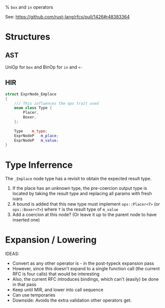 % `box` and `in` operators

See: https://github.com/rust-lang/rfcs/pull/1426#r48383364

Structures
=========

AST
---

UniOp for `box` and BinOp for `in` and `<-`


HIR
---

```c++
struct ExprNode_Emplace
{
    /// This influences the ops trait used
    enum class Type {
        Placer,
        Boxer,
    };
    
    Type    m_type;
    ExprNodeP   m_place;
    ExprNodeP   m_value;
}
```

Type Inferrence
===============

The `_Emplace` node type has a revisit to obtain the expected result type.
1. If the place has an unknown type, the pre-coercion output type is located by taking the result type and replacing all params with fresh ivars
1. A bound is added that this new type must implement `ops::Placer<T>` (or `ops::Boxer<T>`) where `T` is the result type of `m_value`
1. Add a coercion at this node? (Or leave it up to the parent node to have inserted one)


Expansion / Lowering
====================

IDEAS:
- Convert as any other operator is - in the post-typeck expansion pass
 - However, since this doesn't expand to a single function call (the current RFC is four calls) that would be interesting
 - Also, the current RFC introduces bindings, which can't (easily) be done in that pass
- Keep until MIR, and lower into call sequence
 - Can use temporaries
 - Downside: Avoids the extra validation other operators get.


